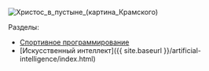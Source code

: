 ﻿![Христос_в_пустыне_(картина_Крамского)](https://upload.wikimedia.org/wikipedia/commons/8/8a/Kramskoi_Christ_dans_le_d%C3%A9sert.jpg)


Разделы:

* [Спортивное программирование](/icpc/index.html)
* [Искусственный интеллект]({{ site.baseurl }}/artificial-intelligence/index.html) 

